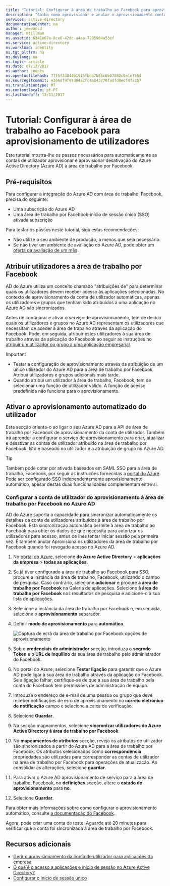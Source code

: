 ```yaml
---
title: "Tutorial: Configurar à área de trabalho ao Facebook para aprovisionamento de utilizadores | Microsoft Docs"
description: "Saiba como aprovisionar e anular o aprovisionamento contas de utilizador do Azure AD para a área de trabalho por Facebook automaticamente."
services: active-directory
documentationCenter: na
author: jeevansd
manager: mtillman
ms.assetid: 6341e67e-8ce6-42dc-a4ea-7295904a53ef
ms.service: active-directory
ms.workload: identity
ms.tgt_pltfrm: na
ms.devlang: na
ms.topic: article
ms.date: 07/12/2017
ms.author: jeedes
ms.openlocfilehash: 77f5f33044b1915fbda7b86c6b07882c0e1e7554
ms.sourcegitcommit: e266df9f97d04acfc4a843770fadfd8edf4fa2b7
ms.translationtype: MT
ms.contentlocale: pt-PT
ms.lasthandoff: 12/11/2017
---
```

# <a name="tutorial-configure-workplace-by-facebook-for-user-provisioning"></a>Tutorial: Configurar à área de trabalho ao Facebook para aprovisionamento de utilizadores

Este tutorial mostra-lhe os passos necessários para automaticamente as contas de utilizador aprovisionar e aprovisionar desativação do Azure Active Directory (Azure AD) à área de trabalho por Facebook.

## <a name="prerequisites"></a>Pré-requisitos

Para configurar a integração do Azure AD com área de trabalho, Facebook, precisa do seguinte:

- Uma subscrição do Azure AD
- Uma área de trabalho por Facebook-início de sessão único (SSO) ativada subscrição

Para testar os passos neste tutorial, siga estas recomendações:

- Não utilize o seu ambiente de produção, a menos que seja necessário.
- Se não tiver um ambiente de avaliação do Azure AD, pode obter um [oferta da avaliação de um mês](https://azure.microsoft.com/pricing/free-trial/).

## <a name="assign-users-to-workplace-by-facebook"></a>Atribuir utilizadores a área de trabalho por Facebook

AD do Azure utiliza um conceito chamado "atribuições de" para determinar quais os utilizadores devem receber acesso às aplicações selecionadas. No contexto de aprovisionamento da conta de utilizador automáticas, apenas os utilizadores e grupos que tenham sido atribuídos a uma aplicação no Azure AD são sincronizados.

Antes de configurar e ativar o serviço de aprovisionamento, tem de decidir quais os utilizadores e grupos no Azure AD representam os utilizadores que necessitam de aceder à área de trabalho através da aplicação do Facebook. Pode, em seguida, atribuir estes utilizadores à sua área de trabalho através da aplicação do Facebook ao seguir as instruções no [atribuir um utilizador ou grupo a uma aplicação empresarial](https://docs.microsoft.com/azure/active-directory/active-directory-coreapps-assign-user-azure-portal).

>[!IMPORTANT]
>*   Testar a configuração de aprovisionamento através da atribuição de um único utilizador do Azure AD para a área de trabalho por Facebook. Atribua utilizadores e grupos adicionais mais tarde.
>*   Quando atribui um utilizador à área de trabalho, Facebook, tem de selecionar uma função de utilizador válido. A função de acesso predefinida não funciona para o aprovisionamento.

## <a name="enable-automated-user-provisioning"></a>Ativar o aprovisionamento automatizado do utilizador

Esta secção orienta-o ao ligar o seu Azure AD para a API de área de trabalho por Facebook de aprovisionamento da conta de utilizador. Também irá aprender a configurar o serviço de aprovisionamento para criar, atualizar e desativar as contas de utilizador atribuído na área de trabalho por Facebook. Isto é baseado no utilizador e a atribuição de grupo no Azure AD.

>[!Tip]
>Também pode optar por ativada baseados em SAML SSO para a área de trabalho, Facebook, por seguir as instruções fornecidas a [portal do Azure](https://portal.azure.com). Pode ser configurado SSO independentemente aprovisionamento automático, apesar destas duas funcionalidades complementam entre si.

### <a name="configure-user-account-provisioning-to-workplace-by-facebook-in-azure-ad"></a>Configurar a conta de utilizador do aprovisionamento à área de trabalho por Facebook no Azure AD

AD do Azure suporta a capacidade para sincronizar automaticamente os detalhes da conta de utilizadores atribuídos à área de trabalho por Facebook. Esta sincronização automática permite à área de trabalho ao Facebook para obter os dados de que necessita para autorizar os utilizadores para acesso, antes de lhes tentar iniciar sessão pela primeira vez. É também anular Aprovisiona os utilizadores da área de trabalho por Facebook quando foi revogado acesso no Azure AD.

1. No [portal do Azure](https://portal.azure.com), selecione **do Azure Active Directory** > **aplicações da empresa** > **todas as aplicações**.

2. Se já tiver configurado a área de trabalho ao Facebook para SSO, procure a instância da área de trabalho, Facebook, utilizando o campo de pesquisa. Caso contrário, selecione **adicionar** e procure **à área de trabalho por Facebook** na Galeria de aplicações. Selecione **à área de trabalho por Facebook** nos resultados de pesquisa e adicione-o à sua lista de aplicações.

3. Selecione a instância da área de trabalho por Facebook e, em seguida, selecione o **aprovisionamento** separador.

4. Definir **modo de aprovisionamento** para **automática**. 

    ![Captura de ecrã da área de trabalho por Facebook opções de aprovisionamento](./media/active-directory-saas-facebook-at-work-provisioning-tutorial/provisioning.png)

5. Sob o **credenciais de administrador** secção, introduza o **segredo Token** e o **URL de inquilino** da sua área de trabalho pelo administrador do Facebook.

6. No portal do Azure, selecione **Testar ligação** para garantir que o Azure AD pode ligar à sua área de trabalho através da aplicação do Facebook. Se a ligação falhar, certifique-se de que a sua área de trabalho pela conta do Facebook tem permissões de administração de equipa.

7. Introduza o endereço de e-mail de uma pessoa ou grupo que deve receber notificações de erro de aprovisionamento no **correio eletrónico de notificação** campo e selecione a caixa de verificação.

8. Selecione **Guardar**.

9. Na secção mapeamentos, selecione **sincronizar utilizadores do Azure Active Directory à área de trabalho por Facebook**.

10. No **mapeamentos de atributos** secção, reveja os atributos de utilizador são sincronizados a partir do Azure AD para a área de trabalho por Facebook. Os atributos selecionados como **correspondência** propriedades são utilizadas para corresponder as contas de utilizador na área de trabalho por Facebook para operações de atualização. Ao consolidar as alterações, selecione **guardar**.

11. Para ativar o Azure AD aprovisionamento de serviço para a área de trabalho, Facebook, no **definições** secção, altere o **estado de aprovisionamento** para **no**.

12. Selecione **Guardar**.

Para obter mais informações sobre como configurar o aprovisionamento automático, consulte [a documentação do Facebook](https://developers.facebook.com/docs/facebook-at-work/provisioning/cloud-providers).

Agora, pode criar uma conta de teste. Aguarde até 20 minutos para verificar que a conta foi sincronizada à área de trabalho por Facebook.

## <a name="additional-resources"></a>Recursos adicionais

* [Gerir o aprovisionamento da conta de utilizador para aplicações da empresa](active-directory-saas-tutorial-list.md)
* [O que é o acesso a aplicações e início de sessão no Azure Active Directory?](active-directory-appssoaccess-whatis.md)
* [Configurar o início de sessão único](active-directory-saas-facebook-at-work-tutorial.md)

